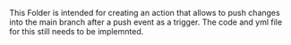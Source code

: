 This Folder is intended for creating an action that allows to push changes into the main branch after a push event as a trigger. The code and yml file for this still needs to be implemnted.

